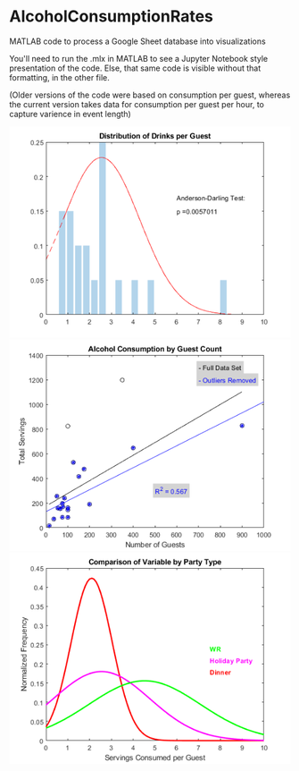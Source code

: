 # AlcoholConsumptionRates
MATLAB code to process a Google Sheet database into visualizations

You'll need to run the .mlx in MATLAB to see a Jupyter Notebook style presentation of the code. Else, that same code is visible without that formatting, in the other file.

(Older versions of the code were based on consumption per guest, whereas the current version takes data for consumption per guest per hour, to capture varience in event length)


![image](https://github.com/Noah3141/AlcoholConsumptionRates/blob/main/Distribution%20of%20Drinks%20per%20Guest%20as%20of%2012-26-22.png)
![image](https://github.com/Noah3141/AlcoholConsumptionRates/blob/main/Alcohol%20Consumption%20by%20Guest%20as%20of%2012-26-22.png)
![image](https://github.com/Noah3141/AlcoholConsumptionRates/blob/main/Alcohol%20Consumption%20Comparison%20by%20Party%20Type.png) 


